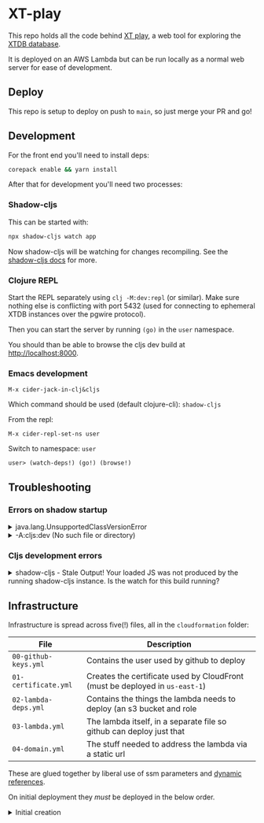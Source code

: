 # XT-play

This repo holds all the code behind [XT play](https://play.xtdb.com/), a web tool for exploring the [XTDB database](https://xtdb.com).

It is deployed on an AWS Lambda but can be run locally as a normal web server for ease of development.

## Deploy

This repo is setup to deploy on push to `main`, so just merge your PR and go!

## Development

For the front end you'll need to install deps:

```sh
corepack enable && yarn install
```

After that for development you'll need two processes:

### Shadow-cljs

This can be started with:

```sh
npx shadow-cljs watch app
```

Now shadow-cljs will be watching for changes recompiling.
See the [shadow-cljs docs](https://shadow-cljs.github.io/docs/UsersGuide.html) for more.

### Clojure REPL

Start the REPL separately using `clj -M:dev:repl` (or similar). Make sure nothing else is conflicting with port 5432 (used for connecting to ephemeral XTDB instances over the pgwire protocol).

Then you can start the server by running `(go)` in the `user` namespace.

You should than be able to browse the cljs dev build at [http://localhost:8000](http://localhost:8000).

### Emacs development

```
M-x cider-jack-in-clj&cljs
```

Which command should be used (default clojure-cli): `shadow-cljs`

From the repl:

```
M-x cider-repl-set-ns user
```

Switch to namespace: `user`

```
user> (watch-deps!) (go!) (browse!)

```

## Troubleshooting

### Errors on shadow startup

<details>
<summary> java.lang.UnsupportedClassVersionError  </summary>

#### Error

```sh
Caused by: java.lang.UnsupportedClassVersionError: xtdb/api/Xtdb has been compiled by a more recent version of the Java Runtime (class file version 65.0), this version of the Java Runtime only recognizes class file versions up to 55.0
```
#### Solution
You're likely using the wrong java version for the project to run. Hint: the major version in the project is in the error, make sure you're running the correct java version before running.

---

</details>

<details>
<summary> -A:cljs:dev (No such file or directory)  </summary>

#### Error

```sh
Execution error (FileNotFoundException) at java.io.FileInputStream/open0 (FileInputStream.java:-2).
-A:cljs:dev (No such file or directory)
```

#### Solution
Check Clojure is installed and up to date

```sh
clojure -Sdescribe
```
output:
```txt
{:version "1.12.0.1488"
 :config-files ["/usr/local/lib/clojure/deps.edn" "/home/juxt/.clojure/deps.edn" "deps.edn" ]
 :config-user "/home/juxt/.clojure/deps.edn"
 :config-project "deps.edn"
 :install-dir "/usr/local/lib/clojure"
 :config-dir "/home/juxt/.clojure"
 :cache-dir ".cpcache"
 :force false
 :repro false
 :main-aliases ""
 :repl-aliases ""}
```

---

</details>

### Cljs development errors

<details>
<summary>
shadow-cljs - Stale Output! Your loaded JS was not produced by the running shadow-cljs instance. Is the watch for this build running?
</summary>

If the watch did not start properly, you can manually start it by navigating to [http://localhost:9630/builds](http://localhost:9630/builds) and selecting "Watch".
Return to the running XTDB Play and refresh the page.
Hot reloads should now be working.

If this doesn't work, try a hard refresh or clearing site data.

</details>


## Infrastructure

Infrastructure is spread across five(!) files, all in the `cloudformation` folder:

| File | Description |
| --- | --- |
| `00-github-keys.yml` | Contains the user used by github to deploy |
| `01-certificate.yml` | Creates the certificate used by CloudFront (must be deployed in `us-east-1`) |
| `02-lambda-deps.yml` | Contains the things the lambda needs to deploy (an s3 bucket and role |
| `03-lambda.yml` | The lambda itself, in a separate file so github can deploy just that |
| `04-domain.yml` | The stuff needed to address the lambda via a static url |

These are glued together by liberal use of ssm parameters and [dynamic references](https://docs.aws.amazon.com/AWSCloudFormation/latest/UserGuide/dynamic-references.html).

On initial deployment they *must* be deployed in the below order.

<details>

<summary>Initial creation</summary>

> [!NOTE]
> Wait for each step to finish deploying before deploying the next stage

```sh
aws cloudformation create-stack \
    --capabilities CAPABILITY_IAM \
    --stack-name xt-play--github \
    --template-body "file://$(pwd)/cloudformation/00-github-keys.yml"
```

Make sure to add the access_key_id and secret_access_key to the github actions secrets.

```sh
aws cloudformation create-stack \
    --region us-east-1 \
    --capabilities CAPABILITY_IAM \
    --stack-name xt-play--certificate \
    --template-body "file://$(pwd)/cloudformation/01-certificate.yml" \
    --parameters ParameterKey=HostedZoneId,ParameterValue=<hostedZoneId> \
                 ParameterKey=HostedZoneName,ParameterValue=<hostedZoneName>
```

```sh
aws cloudformation create-stack \
    --capabilities CAPABILITY_IAM \
    --stack-name xt-play--lambda-deps \
    --template-body "file://$(pwd)/cloudformation/02-lambda-deps.yml"
```

Before running this next step, upload the code to the freshly created s3 bucket.
Look in `03-lambda.yml` for the location.

(Updates to this will mainly be done by github)
```sh
aws cloudformation create-stack \
    --capabilities CAPABILITY_IAM CAPABILITY_AUTO_EXPAND \
    --stack-name xt-play--lambda \
    --template-body "file://$(pwd)/cloudformation/03-lambda.yml" \
    --parameters ParameterKey=PlayCodeVersion,ParameterValue=<versionId>
```

The `certificateArn` here is from 01-certificate.yml, it can't be an ssm parameter due to being in a different region :/
```sh
aws cloudformation create-stack \
    --capabilities CAPABILITY_IAM \
    --stack-name xt-play--domain \
    --template-body "file://$(pwd)/cloudformation/04-domain.yml" \
    --parameters ParameterKey=HostedZoneId,ParameterValue=<hostedZoneId> \
                 ParameterKey=HostedZoneName,ParameterValue=<hostedZoneName> \
                 ParameterKey=CertificateArn,ParameterValue=<certificateArn>
```

> [!NOTE]
> To run an update just swap out `create-stack` for `update-stack`
>
> To delete a stack either use the AWS Console or run:
> ```sh
> aws cloudformation delete-stack --stack-name <stack-name>
> ```

</details>

